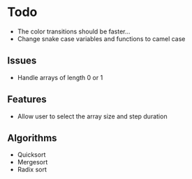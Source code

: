 # Todo

* The color transitions should be faster...
* Change snake case variables and functions to camel case

## Issues

* Handle arrays of length 0 or 1


## Features

* Allow user to select the array size and step duration

## Algorithms

* Quicksort
* Mergesort
* Radix sort
